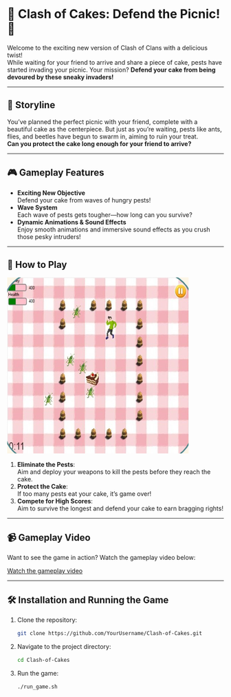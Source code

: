 # 🍰 Clash of Cakes: Defend the Picnic! 🐜

Welcome to the exciting new version of Clash of Clans with a delicious twist!  
While waiting for your friend to arrive and share a piece of cake, pests have started invading your picnic. Your mission? **Defend your cake from being devoured by these sneaky invaders!**

---

## 📖 Storyline  

You’ve planned the perfect picnic with your friend, complete with a beautiful cake as the centerpiece. But just as you’re waiting, pests like ants, flies, and beetles have begun to swarm in, aiming to ruin your treat.  
**Can you protect the cake long enough for your friend to arrive?**

---

## 🎮 Gameplay Features  

- **Exciting New Objective**  
  Defend your cake from waves of hungry pests!  
- **Wave System**  
  Each wave of pests gets tougher—how long can you survive?  
- **Dynamic Animations & Sound Effects**  
  Enjoy smooth animations and immersive sound effects as you crush those pesky intruders!  

---

## 🚀 How to Play  
![How to Play Image](https://github.com/Rawan10101/-Last_new_version_clash_of_clans/blob/a288d8e9177798a32d0c8edd4073a3d32537ddfe/Screenshot%202025-01-26%20132249.png)

1. **Eliminate the Pests**:  
   Aim and deploy your weapons to kill the pests before they reach the cake.  
2. **Protect the Cake**:  
   If too many pests eat your cake, it’s game over!  
3. **Compete for High Scores**:  
   Aim to survive the longest and defend your cake to earn bragging rights!  

---

## 📹 Gameplay Video  

Want to see the game in action? Watch the gameplay video below:

<a href="https://github.com/Rawan10101/-Last_new_version_clash_of_clans/blob/5791c130ece67b9b41db31f79afda746af807964/2loselevel2.mp4" target="_blank">Watch the gameplay video</a>


---

## 🛠️ Installation and Running the Game  

1. Clone the repository:  
   ```bash
   git clone https://github.com/YourUsername/Clash-of-Cakes.git
   ```
2. Navigate to the project directory:  
   ```bash
   cd Clash-of-Cakes
   ```
3. Run the game:  
   ```bash
   ./run_game.sh
   ```



